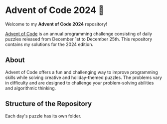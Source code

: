 # Advent of Code 2024 🎄

Welcome to my **Advent of Code 2024** repository!

[Advent of Code](https://adventofcode.com/2024) is an annual programming challenge consisting of daily puzzles released from December 1st to December 25th. This repository contains my solutions for the 2024 edition.

## About
Advent of Code offers a fun and challenging way to improve programming skills while solving creative and holiday-themed puzzles. The problems vary in difficulty and are designed to challenge your problem-solving abilities and algorithmic thinking.

## Structure of the Repository
Each day's puzzle has its own folder.
